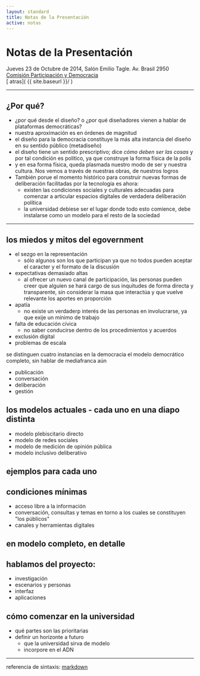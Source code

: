 ```yaml
---
layout: standard
title: Notas de la Presentación
active: notas
---
```

# Notas de la Presentación
Jueves 23 de Octubre de 2014, Salón Emilio Tagle. Av. Brasil 2950<br>
[Comisión Participación y Democracia](http://comisionparticipacionydemocracia.ucv.cl/)<br>
[<i class='fa fa-arrow-left'></i> atras]( {{ site.baseurl }}/ )

---
## ¿Por qué?
* ¿por qué desde el diseño? o ¿por qué diseñadores vienen a hablar de plataformas democráticas?
* nuestra aproximación es en órdenes de magnitud
* el diseño para la democracia constituye la más alta instancia del diseño en su sentido público (metadiseño)
* el diseño tiene un sentido prescriptivo; dice _cómo deben ser las cosas_ y por tal condición es político, ya que construye la forma física de la polis
* y en esa forma física, queda plasmada nuestro modo de ser y nuestra cultura. Nos vemos a través de nuestras obras, de nuestros logros 
* También porue el momento histórico para construir nuevas formas de deliberación facilitadas por la tecnología es ahora:
	* existen las condiciones sociales y culturales adecuadas para comenzar a articular espacios digitales de verdadera deliberación política
	* la universidad debiese ser el lugar donde todo esto comience, debe instalarse como un modelo para el resto de la sociedad
---

## los miedos y mitos del egovernment
* el sezgo en la representación
	* sólo algunos son los que participan ya que no todos pueden aceptar el caracter y el formato de la discusión
* expectativas demasiado altas
	* al ofrecer un nuevo canal de participación, las personas pueden creer que alguien se hará cargo de sus inquitudes de forma directa y transparente, sin considerar la masa que interactúa y que vuelve relevante los aportes en proporción
* apatía
	* no existe un verdaderp interés de las personas en involucrarse, ya que exije un mínimo de trabajo
* falta de educación cívica
	* no saber conducirse dentro de los procedimientos y acuerdos
* exclusión digital
* problemas de escala

se distinguen cuatro instancias en la democracia
el modelo democrático completo, sin hablar de mediafranca aún

* publicación
* conversación
* deliberación
* gestión

## los modelos actuales - cada uno en una diapo distinta
* modelo plebiscitario directo
* modelo de redes sociales
* modelo de medición de opinión pública
* modelo inclusivo deliberativo

## ejemplos para cada uno

## condiciones mínimas
* acceso libre a la información
* conversación, consultas y temas en torno a los cuales se constituyen "los públicos"
* canales y herramientas digitales

## en modelo completo, en detalle

## hablamos del proyecto:
* investigación
* escenarios y personas
* interfaz
* aplicaciones

## cómo comenzar en la universidad
* qué partes son las prioritarias
* definir un horizonte a futuro
	* que la universidad sirva de modelo
	* incorpore en el ADN

----
referencia de sintaxis: [markdown](http://daringfireball.net/projects/markdown/syntax)
